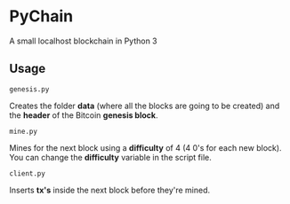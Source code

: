 # PyChain

A small localhost blockchain in Python 3

## Usage

```
genesis.py
```

Creates the folder __data__ (where all the blocks are going to be created) and the __header__ of the Bitcoin __genesis block__.

```
mine.py
```

Mines for the next block using a __difficulty__ of 4 (4 0's for each new block). You can change the __difficulty__ variable in the script file.

```
client.py
```

Inserts __tx's__ inside the next block before they're mined.


